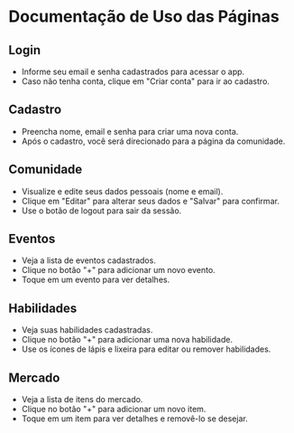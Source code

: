 # Documentação de Uso das Páginas

## Login
- Informe seu email e senha cadastrados para acessar o app.
- Caso não tenha conta, clique em "Criar conta" para ir ao cadastro.

## Cadastro
- Preencha nome, email e senha para criar uma nova conta.
- Após o cadastro, você será direcionado para a página da comunidade.

## Comunidade
- Visualize e edite seus dados pessoais (nome e email).
- Clique em "Editar" para alterar seus dados e "Salvar" para confirmar.
- Use o botão de logout para sair da sessão.

## Eventos
- Veja a lista de eventos cadastrados.
- Clique no botão "+" para adicionar um novo evento.
- Toque em um evento para ver detalhes.

## Habilidades
- Veja suas habilidades cadastradas.
- Clique no botão "+" para adicionar uma nova habilidade.
- Use os ícones de lápis e lixeira para editar ou remover habilidades.

## Mercado
- Veja a lista de itens do mercado.
- Clique no botão "+" para adicionar um novo item.
- Toque em um item para ver detalhes e removê-lo se desejar.
